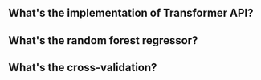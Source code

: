 ## What's the implementation of Transformer API? ##

## What's the random forest regressor?  ##

## What's the cross-validation? ##